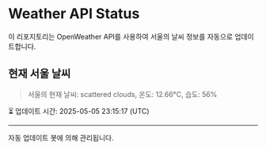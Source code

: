 
# Weather API Status

이 리포지토리는 OpenWeather API를 사용하여 서울의 날씨 정보를 자동으로 업데이트합니다.

## 현재 서울 날씨
> 서울의 현재 날씨: scattered clouds, 온도: 12.66°C, 습도: 56%

⏳ 업데이트 시간: 2025-05-05 23:15:17 (UTC)

---
자동 업데이트 봇에 의해 관리됩니다.

